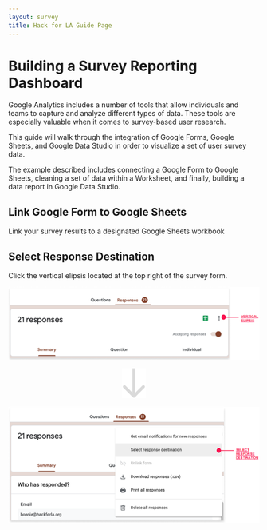 ```yaml
---
layout: survey
title: Hack for LA Guide Page
---
```


# Building a Survey Reporting Dashboard

Google Analytics includes a number of tools that allow individuals and teams to capture and analyze different types of data. These tools are especially valuable when it comes to survey-based user research.

This guide will walk through the integration of Google Forms, Google Sheets, and Google Data Studio in order to visualize a set of user survey data.

The example described includes connecting a Google Form to Google Sheets, cleaning a set of data within a Worksheet, and finally, building a data report in Google Data Studio.


## Link Google Form to Google Sheets

Link your survey results to a designated Google Sheets workbook


## Select Response Destination

Click the vertical elipsis located at the top right of the survey form.

![Vertical Elipsis](/images/vertical-elipsis.png "Vertical Elipsis")

<p align="center">
  <img src="images/gray-arrow.svg">
</p>

![Select Response Destination](/images/select-response-destination.png "Select Response Destination")